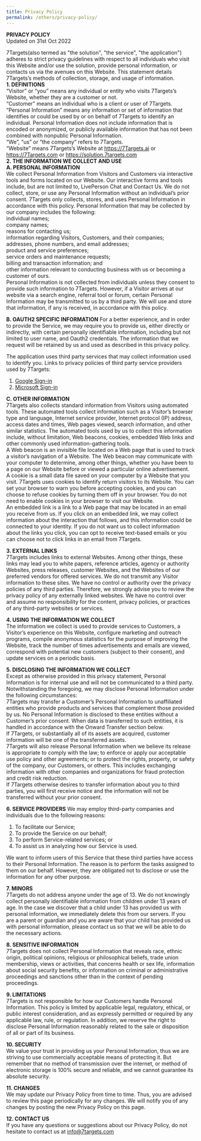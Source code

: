 ```yaml
---
title: Privacy Policy
permalink: /others/privacy-policy/
---
```


**PRIVACY POLICY**  
Updated on 31st Oct 2022   

7Targets(also termed as "the solution", "the service", "the application") adheres to strict privacy guidelines with respect to all individuals who visit this Website and/or use the solution, provide personal information, or contacts us via the avenues on this Website. This statement details 7Targets’s methods of collection, storage, and usage of information.  
**1. DEFINITIONS**  
“Visitor” or “you” means any individual or entity who visits 7Targets’s Website, whether they are a customer or not.  
“Customer” means an individual who is a client or user of 7Targets.  
“Personal Information” means any information or set of information that identifies or could be used by or on behalf of 7Targets to identify an individual. Personal Information does not include information that is encoded or anonymized, or publicly available information that has not been combined with nonpublic Personal Information.  
“We”, “us” or “the company” refers to 7Targets.  
“Website” means 7Targets’s Website at https://7Targets.ai  or https://7Targets.com or https://solution.7targets.com  
**2. THE INFORMATION WE COLLECT AND USE**  
__A. PERSONAL INFORMATION__  
We collect Personal Information from Visitors and Customers via interactive tools and forms located on our Website. Our interactive forms and tools include, but are not limited to, LivePerson Chat and Contact Us. We do not collect, store, or use any Personal Information without an individual’s prior consent. 7Targets only collects, stores, and uses Personal Information in accordance with this policy. Personal Information that may be collected by our company includes the following:  
individual names;  
company names;  
reasons for contacting us;  
information regarding Visitors, Customers, and their companies;  
addresses, phone numbers, and email addresses;  
product and service preferences;  
service orders and maintenance requests;  
billing and transaction information; and  
other information relevant to conducting business with us or becoming a customer of ours.  
Personal Information is not collected from individuals unless they consent to provide such information to 7Targets.   However, if a Visitor arrives at our website via a search engine, referral tool or forum, certain Personal Information may be transmitted to us by a third party. We will use and store that information, if any is received, in accordance with this policy. 

__B. OAUTH2 SPECIFIC INFORMATION__
For a better experience, and in order to provide the Service, we may require you to provide us, either directly or indirectly, with certain personally identifiable information, including but not limited to user name, and Oauth2 credentials. The information that we request will be retained by us and used as described in this privacy policy.

The application uses third party services that may collect information used to identify you. Links to privacy policies of third party service providers used by 7Targets:

1. [Google Sign-in](https://policies.google.com/privacy)  
1. [Microsoft Sign-in](https://privacy.microsoft.com/en-us/privacystatement)  

__C. OTHER INFORMATION__  
7Targets also collects standard information from Visitors using automated tools. These automated tools collect information such as a Visitor’s browser type and language, Internet service provider, Internet protocol (IP) address, access dates and times, Web pages viewed, search information, and other similar statistics. The automated tools used by us to collect this information include, without limitation, Web beacons, cookies, embedded Web links and other commonly used information-gathering tools.  
A Web beacon is an invisible file located on a Web page that is used to track a visitor’s navigation of a Website. The Web beacon may communicate with your computer to determine, among other things, whether you have been to a page on our Website before or viewed a particular online advertisement.  
A cookie is a small data file saved on your computer by a Website that you visit. 7Targets uses cookies to identify return visitors to its Website. You can set your browser to warn you before accepting cookies, and you can choose to refuse cookies by turning them off in your browser. You do not need to enable cookies in your browser to visit our Website.  
An embedded link is a link to a Web page that may be located in an email you receive from us. If you click on an embedded link, we may collect information about the interaction that follows, and this information could be connected to your identity. If you do not want us to collect information about the links you click, you can opt to receive text-based emails or you can choose not to click links in an email from 7Targets.  

__3. EXTERNAL LINKS__  
7Targets includes links to external Websites. Among other things, these links may lead you to white papers, reference articles, agency or authority Websites, press releases, customer Websites, and the Websites of our preferred vendors for offered services. We do not transmit any Visitor information to these sites. We have no control or authority over the privacy policies of any third parties. Therefore, we strongly advise you to review the privacy policy of any externally linked websites. We have no control over and assume no responsibility for the content, privacy policies, or practices of any third-party websites or services.

__4. USING THE INFORMATION WE COLLECT__  
The information we collect is used to provide services to Customers, a Visitor’s experience on this Website, configure marketing and outreach programs, compile anonymous statistics for the purpose of improving the Website, track the number of times advertisements and emails are viewed, correspond with potential new customers (subject to their consent), and update services on a periodic basis.  

__5. DISCLOSING THE INFORMATION WE COLLECT__  
Except as otherwise provided in this privacy statement, Personal Information is for internal use and will not be communicated to a third party. Notwithstanding the foregoing, we may disclose Personal Information under the following circumstances:  
7Targets may transfer a Customer’s Personal Information to unaffiliated entities who provide products and services that complement those provided by us. No Personal Information is disclosed to these entities without a Customer’s prior consent. When data is transferred to such entities, it is handled in accordance with the Onward Transfer section below.  
If 7Targets, or substantially all of its assets are acquired, customer information will be one of the transferred assets.  
7Targets will also release Personal Information when we believe its release is appropriate to comply with the law; to enforce or apply our acceptable use policy and other agreements; or to protect the rights, property, or safety of the company, our Customers, or others. This includes exchanging information with other companies and organizations for fraud protection and credit risk reduction.  
If 7Targets otherwise desires to transfer information about you to third parties, you will first receive notice and the information will not be transferred without your prior consent.  

__6. SERVICE PROVIDERS__
We may employ third-party companies and individuals due to the following reasons:

1. To facilitate our Service;
1. To provide the Service on our behalf;
1. To perform Service-related services; or
1. To assist us in analyzing how our Service is used.

We want to inform users of this Service that these third parties have access to their Personal Information. The reason is to perform the tasks assigned to them on our behalf. However, they are obligated not to disclose or use the information for any other purpose.   

__7. MINORS__  
7Targets do not address anyone under the age of 13. We do not knowingly collect personally identifiable information from children under 13 years of age. In the case we discover that a child under 13 has provided us with personal information, we immediately delete this from our servers. If you are a parent or guardian and you are aware that your child has provided us with personal information, please contact us so that we will be able to do the necessary actions.  

__8. SENSITIVE INFORMATION__  
7Targets does not collect Personal Information that reveals race, ethnic origin, political opinions, religious or philosophical beliefs, trade union membership, views or activities, that concerns health or sex life, information about social security benefits, or information on criminal or administrative proceedings and sanctions other than in the context of pending proceedings.  

__9. LIMITATIONS__  
7Targets is not responsible for how our Customers handle Personal Information. This policy is limited by applicable legal, regulatory, ethical, or public interest consideration, and as expressly permitted or required by any applicable law, rule, or regulation. In addition, we reserve the right to disclose Personal Information reasonably related to the sale or disposition of all or part of its business. 

__10. SECURITY__  
We value your trust in providing us your Personal Information, thus we are striving to use commercially acceptable means of protecting it. But remember that no method of transmission over the internet, or method of electronic storage is 100% secure and reliable, and we cannot guarantee its absolute security. 

__11. CHANGES__  
We may update our Privacy Policy from time to time. Thus, you are advised to review this page periodically for any changes. We will notify you of any changes by posting the new Privacy Policy on this page.   

__12. CONTACT US__  
If you have any questions or suggestions about our Privacy Policy, do not hesitate to contact us at info@7targets.com